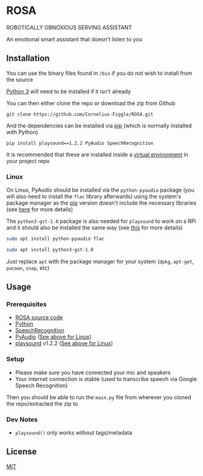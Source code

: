 
# ROSA

ROBOTICALLY OBNOXIOUS SERVING ASSISTANT

An emotional smart assistant that doesn't listen to you

## Installation

You can use the binary files found in `/bin` if you do not wish to install from the source

[Python 3](https://www.python.org/downloads/) will need to be installed if it isn't already

You can then either clone the repo or download the zip from Github

```shell
git clone https://github.com/Cornelius-Figgle/ROSA.git
```

And the dependencies can be installed via [pip](https://pip.pypa.io/en/stable/) (which is normally installed with Python)

```shell
pip install playsound==1.2.2 PyAudio SpeechRecognition 
```

It is recommended that these are installed inside a [virtual environment](https://docs.python.org/3/library/venv.html) in your project repo

### Linux

On Linux, PyAudio should be installed via the `python-pyaudio` package (you will also need to install the `flac` library afterwards) using the system's package manager as the [pip](https://pip.pypa.io/en/stable/) version doesn't include the necessary libraries (see [here](https://stackoverflow.com/questions/36681836/pyaudio-could-not-import-portaudio) for more details)

The `python3-gst-1.0` package is also needed for `playsound` to work on a RPi and it should also be installed the same way (see [this](https://github.com/TaylorSMarks/playsound/issues/16) for more details)

```bash
sudo apt install python-pyaudio flac 
```

```bash
sudo apt install python3-gst-1.0
```

Just replace `apt` with the package manager for your system (`dpkg`, `apt-get`, `pacman`, `snap`, etc)

## Usage

### Prerequisites

- [ROSA source code](https://github.com/Cornelius-Figgle/ROSA)
- [Python](https://www.python.org/downloads/)
- [SpeechRecognition](https://pypi.org/project/SpeechRecognition/)
- [PyAudio](https://pypi.org/project/PyAudio/) ([See above for Linux](https://github.com/Cornelius-Figgle/ROSA#Linux))
- [playsound](https://pypi.org/project/playsound/) v1.2.2 ([See above for Linux](https://github.com/Cornelius-Figgle/ROSA#Linux))

### Setup

- Please make sure you have connected your mic and speakers
- Your internet connection is stable (used to transcribe speech via Google Speech Recognition)

Then you should be able to run the `main.py` file from wherever you cloned the repo/extracted the zip to

### Dev Notes

- `playsound()` only works without tags/metadata

## License

[MIT](https://github.com/Cornelius-Figgle/ROSA/blob/main/LICENSE)
